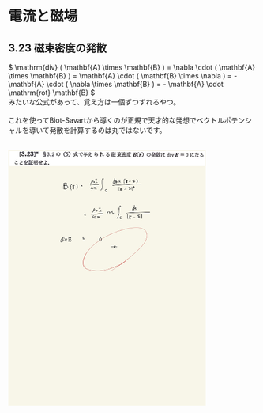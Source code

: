 <script type="text/javascript" async src="https://cdnjs.cloudflare.com/ajax/libs/mathjax/2.7.7/MathJax.js?config=TeX-MML-AM_CHTML">

</script>

<script type="text/x-mathjax-config">
 MathJax.Hub.Config({
 tex2jax: {
 inlineMath: [['$', '$'] ],
 displayMath: [ ['$$','$$'], ["\\[","\\]"] ]
 }
 });
</script>

# 電流と磁場
## 3.23 磁束密度の発散

$ \mathrm{div} ( \mathbf{A} \times \mathbf{B} ) = \nabla \cdot ( \mathbf{A} \times \mathbf{B} ) = \mathbf{A} \cdot ( \mathbf{B} \times \nabla ) =  - \mathbf{A} \cdot ( \nabla \times \mathbf{B} ) = - \mathbf{A} \cdot \mathrm{rot} \mathbf{B} $
<br>
みたいな公式があって、覚え方は一個ずつずれるやつ。
<br>
<br>
これを使ってBiot-Savartから導くのが正規で天才的な発想でベクトルポテンシャルを導いて発散を計算するのは丸ではないです。
<br>
<br>

<img width="400" alt="electromagnetism-133" src="./images/ecmf-23/Electromagnetism-133.jpg">